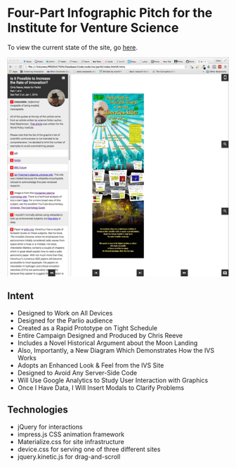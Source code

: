 # Four-Part Infographic Pitch for the Institute for Venture Science

To view the current state of the site, go <a href="http://worldviewer.github.io/">here</a>.

<p align="center">
  <img src="https://github.com/worldviewer/worldviewer.github.io/blob/master/infographic-desktop.jpg" />
</p>

## Intent

- Designed to Work on All Devices
- Designed for the Parlio audience
- Created as a Rapid Prototype on Tight Schedule
- Entire Campaign Designed and Produced by Chris Reeve
- Includes a Novel Historical Argument about the Moon Landing
- Also, Importantly, a New Diagram Which Demonstrates How the IVS Works
- Adopts an Enhanced Look & Feel from the IVS Site
- Designed to Avoid Any Server-Side Code
- Will Use Google Analytics to Study User Interaction with Graphics
- Once I Have Data, I Will Insert Modals to Clarify Problems

## Technologies

- jQuery for interactions
- impress.js CSS animation framework
- Materialize.css for site infrastructure
- device.css for serving one of three different sites
- jquery.kinetic.js for drag-and-scroll

